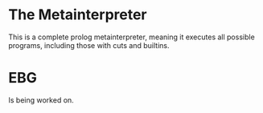# The Metainterpreter

This is a complete prolog metainterpreter, meaning it executes all possible programs, including those with cuts and builtins. 

# EBG

Is being worked on. 
